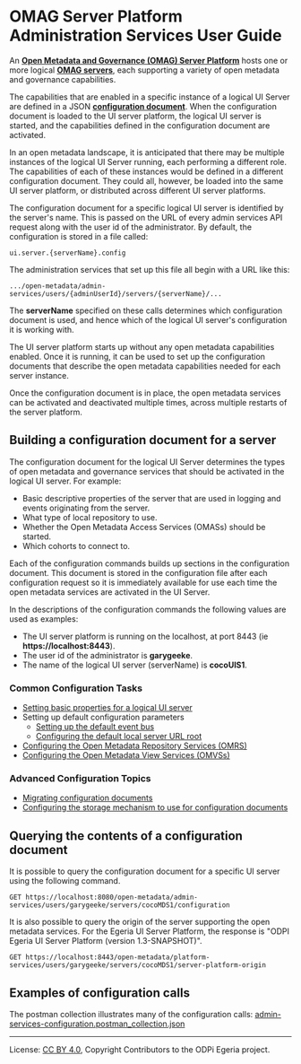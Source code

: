 <!-- SPDX-License-Identifier: CC-BY-4.0 -->
<!-- Copyright Contributors to the ODPi Egeria project. -->

# OMAG Server Platform Administration Services User Guide

An **[Open Metadata and Governance (OMAG) Server Platform](../../../../open-metadata-publication/website/omag-server)**
hosts one or more logical **[OMAG servers](../concepts/ui-server.md)**, each supporting a variety of open metadata
and governance capabilities.

The capabilities that are enabled in a specific instance of a logical UI Server
are defined in a JSON **[configuration document](../concepts/configuration-document.md)**.
When the configuration document is loaded to the UI server platform, the logical UI server
is started, and the capabilities defined in the configuration document are activated.

In an open metadata landscape, it is anticipated that there may be multiple
instances of the logical UI Server running, each performing a different role.
The capabilities of each of these instances would be defined in a different configuration document.
They could all, however, be loaded into the same UI server platform, or distributed across
different UI server platforms.

The configuration document for a specific logical UI server is identified by the server's name.
This is passed on the URL of every admin services API request along with the user
id of the administrator.  By default, the configuration is stored in a file called:

```
ui.server.{serverName}.config
```

The administration services that set up this file all begin with a URL like this:

```
.../open-metadata/admin-services/users/{adminUserId}/servers/{serverName}/...
```

The **serverName** specified on these calls determines which configuration
document is used, and hence which of the logical UI server's configuration it is working with.

The UI server platform starts up without any open metadata capabilities enabled.
Once it is running, it can be used to set up the configuration documents
that describe the open metadata capabilities needed for each server instance.

Once the configuration document is in place, the open metadata services
can be activated and deactivated multiple times, across multiple
restarts of the server platform.

## Building a configuration document for a server

The configuration document for the logical UI Server determines the types of open
metadata and governance services that should be activated in the logical UI server.
For example:

* Basic descriptive properties of the server that are used in logging and events
originating from the server.
* What type of local repository to use.
* Whether the Open Metadata Access Services (OMASs) should be started.
* Which cohorts to connect to.

Each of the configuration commands builds up sections in the configuration document.
This document is stored in the configuration file after each configuration request so
it is immediately available for use each time the open metadata services are activated
in the UI Server.

In the descriptions of the configuration commands the following values are used as examples:

* The UI server platform is running on the localhost, at port 8443 (ie **https://localhost:8443**).
* The user id of the administrator is **garygeeke**.
* The name of the logical UI server (serverName) is **cocoUIS1**.

### Common Configuration Tasks

* [Setting basic properties for a logical UI server](configuring-ui-server-basic-properties.md)
* Setting up default configuration parameters
   * [Setting up the default event bus](configuring-event-bus.md)
   * [Configuring the default local server URL root](configuring-local-server-url.md)
* [Configuring the Open Metadata Repository Services (OMRS)](configuring-the-repository-services.md)
* [Configuring the Open Metadata View Services (OMVSs)](configuring-the-view-services.md)


### Advanced Configuration Topics

* [Migrating configuration documents](migrating-configuration-documents.md)
* [Configuring the storage mechanism to use for configuration documents](configuring-configuration-file-store.md)


## Querying the contents of a configuration document

It is possible to query the configuration document for a specific UI server using the following command.

```
GET https://localhost:8080/open-metadata/admin-services/users/garygeeke/servers/cocoMDS1/configuration
```

It is also possible to query the origin of the server supporting the open metadata services.
For the Egeria UI Server Platform, the response is "ODPI Egeria UI Server Platform (version 1.3-SNAPSHOT)".

```
GET https://localhost:8443/open-metadata/platform-services/users/garygeeke/servers/cocoMDS1/server-platform-origin
```

## Examples of configuration calls

The postman collection illustrates many of the configuration calls: 
[admin-services-configuration.postman_collection.json](../../admin-services-configuration.postman_collection.json)




----
License: [CC BY 4.0](https://creativecommons.org/licenses/by/4.0/),
Copyright Contributors to the ODPi Egeria project.
